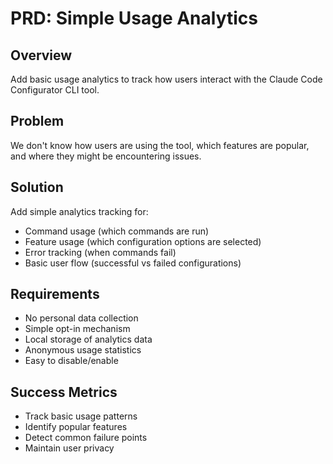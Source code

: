 # PRD: Simple Usage Analytics

## Overview
Add basic usage analytics to track how users interact with the Claude Code Configurator CLI tool.

## Problem
We don't know how users are using the tool, which features are popular, and where they might be encountering issues.

## Solution
Add simple analytics tracking for:
- Command usage (which commands are run)
- Feature usage (which configuration options are selected)
- Error tracking (when commands fail)
- Basic user flow (successful vs failed configurations)

## Requirements
- No personal data collection
- Simple opt-in mechanism
- Local storage of analytics data
- Anonymous usage statistics
- Easy to disable/enable

## Success Metrics
- Track basic usage patterns
- Identify popular features
- Detect common failure points
- Maintain user privacy